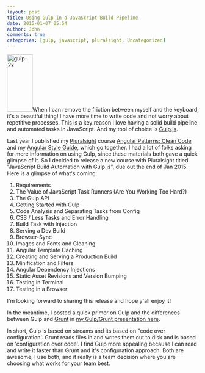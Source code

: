 ```yaml
---
layout: post
title: Using Gulp in a JavaScript Build Pipeline
date: 2015-01-07 05:54
author: John
comments: true
categories: [gulp, javascript, pluralsight, Uncategorized]
---
```

<img src="http://www.johnpapa.net/wp-content/uploads/2014/11/gulp-2x-134x300.png" alt="gulp-2x" width="67" height="150" class="alignleft size-medium wp-image-52431" />When I can remove the friction between myself and the keyboard, it's a beautiful thing! I have more time to write code and not worry about repetitive processes. This is a key reason I love having a solid build pipeline and automated tasks in JavaScript. And my tool of choice is <a href="http://gulpjs.com">Gulp.js</a>.

Last year I published my <a href="http://www.pluralsight.com/author/john-papa">Pluralsight</a> course <a href="http://jpapa.me/ngclean">Angular Patterns: Clean Code</a> and my <a href="http://jpapa.me/ngstyles">Angular Style Guide</a>, which go together. I had a lot of folks asking for more information on using Gulp, since these materials both gave a quick glimpse of it. So I decided to release a new course with Pluralsight titled "JavaScript Build Automation with Gulp.js", due out the end of Jan 2015. Here is a glimpse of what's coming:

<ol>
<li>Requirements</li>
<li>The Value of JavaScript Task Runners (Are You Working Too Hard?)</li>
<li>The Gulp API</li>
<li>Getting Started with Gulp</li>
<li>Code Analysis and Separating Tasks from Config</li>
<li>CSS / Less Tasks and Error Handling</li>
<li>Build Task with Injection</li>
<li>Serving a Dev Build</li>
<li>Browser-Sync</li>
<li>Images and Fonts and Cleaning</li>
<li>Angular Template Caching</li>
<li>Creating and Serving a Production Build</li>
<li>Minification and Filters</li>
<li>Angular Dependency Injections</li>
<li>Static Asset Revisions and Version Bumping</li>
<li>Testing in Terminal</li>
<li>Testing in a Browser</li>
</ol>

I'm looking forward to sharing this release and hope y'all enjoy it!

In the meantime, I posted a quick primer on Gulp and the differences between Gulp and <a href="http://gruntjs.com">Grunt</a> in <a href="http://www.johnpapa.net/gulp-and-grunt-at-anglebrackets/">my Gulp/Grunt presentation here</a>.

In short, Gulp is based on streams and its based on "code over configuration'. Grunt reads files in and writes them out to disk and is based on 'configuration over code'. I find Gulp more appealing because I can read and write it faster than Grunt and it's configuration approach. Both are awesome, I use both, and it really is a team decision where you are choosing what works for your team best.
